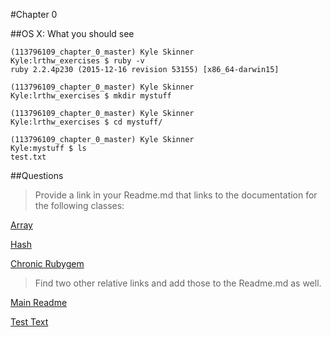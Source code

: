#Chapter 0

##OS X: What you should see
```
(113796109_chapter_0_master) Kyle Skinner
Kyle:lrthw_exercises $ ruby -v
ruby 2.2.4p230 (2015-12-16 revision 53155) [x86_64-darwin15]

(113796109_chapter_0_master) Kyle Skinner
Kyle:lrthw_exercises $ mkdir mystuff

(113796109_chapter_0_master) Kyle Skinner
Kyle:lrthw_exercises $ cd mystuff/

(113796109_chapter_0_master) Kyle Skinner
Kyle:mystuff $ ls
test.txt
```

##Questions
>Provide a link in your Readme.md that links to the documentation for the following classes:

[Array](http://docs.ruby-lang.org/en/2.0.0/Array.html)

[Hash](http://docs.ruby-lang.org/en/2.0.0/Hash.html)

[Chronic Rubygem](https://github.com/mojombo/chronic)

>Find two other relative links and add those to the Readme.md as well.

[Main Readme](../../lrthw_exercises/Readme.md)

[Test Text](mystuff/test.txt)

